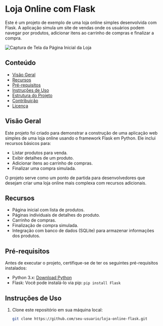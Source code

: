 # Loja Online com Flask

Este é um projeto de exemplo de uma loja online simples desenvolvida com Flask. A aplicação simula um site de vendas onde os usuários podem navegar por produtos, adicionar itens ao carrinho de compras e finalizar a compra.

![Captura de Tela da Página Inicial da Loja](screenshot.png)

## Conteúdo

- [Visão Geral](#visão-geral)
- [Recursos](#recursos)
- [Pré-requisitos](#pré-requisitos)
- [Instruções de Uso](#instruções-de-uso)
- [Estrutura do Projeto](#estrutura-do-projeto)
- [Contribuição](#contribuição)
- [Licença](#licença)

## Visão Geral

Este projeto foi criado para demonstrar a construção de uma aplicação web simples de uma loja online usando o framework Flask em Python. Ele inclui recursos básicos para:

- Listar produtos para venda.
- Exibir detalhes de um produto.
- Adicionar itens ao carrinho de compras.
- Finalizar uma compra simulada.

O projeto serve como um ponto de partida para desenvolvedores que desejam criar uma loja online mais complexa com recursos adicionais.

## Recursos

- Página inicial com lista de produtos.
- Páginas individuais de detalhes do produto.
- Carrinho de compras.
- Finalização de compra simulada.
- Integração com banco de dados (SQLite) para armazenar informações dos produtos.

## Pré-requisitos

Antes de executar o projeto, certifique-se de ter os seguintes pré-requisitos instalados:

- Python 3.x: [Download Python](https://www.python.org/downloads/)
- Flask: Você pode instalá-lo via pip: `pip install Flask`

## Instruções de Uso

1. Clone este repositório em sua máquina local:

   ```bash
   git clone https://github.com/seu-usuario/loja-online-flask.git
